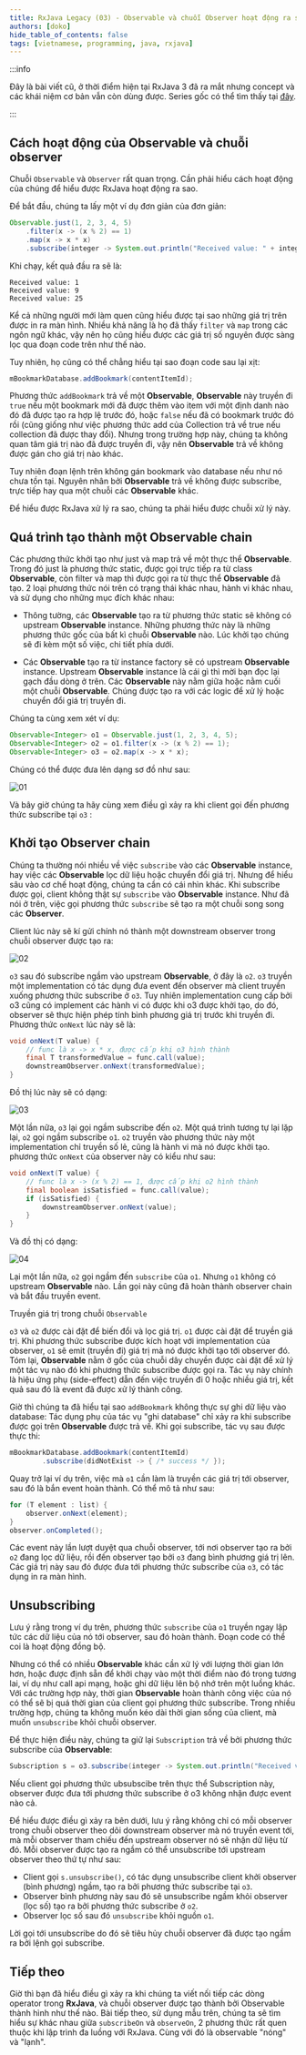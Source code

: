 ```yaml
---
title: RxJava Legacy (03) - Observable và chuỗi Observer hoạt động ra sao?
authors: [doko]
hide_table_of_contents: false
tags: [vietnamese, programming, java, rxjava]
---
```


:::info

Đây là bài viết cũ, ở thời điểm hiện tại RxJava 3 đã ra mắt nhưng concept và các khái niệm cơ bản vẫn còn dùng được. Series gốc có thể tìm thấy tại [đây](https://github.com/mgp/effective-rxjava).

:::

## Cách hoạt động của Observable và chuỗi observer

Chuỗi `Observable` và `Observer` rất quan trọng. Cần phải hiểu cách hoạt động của chúng để hiểu được RxJava hoạt động ra sao.

Để bắt đầu, chúng ta lấy một ví dụ đơn giản của đơn giản:

<!--truncate-->

```java
Observable.just(1, 2, 3, 4, 5)
    .filter(x -> (x % 2) == 1)
    .map(x -> x * x)
    .subscribe(integer -> System.out.println("Received value: " + integer));
```

Khi chạy, kết quả đầu ra sẽ là:

```
Received value: 1
Received value: 9
Received value: 25
```

Kể cả những người mới làm quen cũng hiểu được tại sao những giá trị trên được in ra màn hình. Nhiều khả năng là họ đã thấy `filter` và `map` trong các ngôn ngữ khác, vậy nên họ cũng hiểu được các giá trị số nguyên được sàng lọc qua đoạn code trên như thế nào.

Tuy nhiên, họ cũng có thể chẳng hiểu tại sao đoạn code sau lại xịt:

```java
mBookmarkDatabase.addBookmark(contentItemId);
```

Phương thức `addBookmark` trả về một **Observable**, **Observable** này truyền đi `true` nếu một bookmark mới đã được thêm vào item với một định danh nào đó đã được tạo ra hợp lệ trước đó, hoặc `false` nếu đã có bookmark trước đó rồi (cũng giống như việc phương thức add của Collection trả về true nếu collection đã được thay đổi). Nhưng trong trường hợp này, chúng ta không quan tâm giá trị nào đã được truyền đi, vậy nên **Observable** trả về không được gán cho giá trị nào khác.

Tuy nhiên đoạn lệnh trên không gán bookmark vào database nếu như nó chưa tồn tại. Nguyên nhân bởi **Observable** trả về không được subscribe, trực tiếp hay qua một chuỗi các **Observable** khác.

Để hiểu được RxJava xử lý ra sao, chúng ta phải hiểu được chuỗi xử lý này.

## Quá trình tạo thành một Observable chain

Các phương thức khởi tạo như just và map trả về một thực thể **Observable**. Trong đó just là phương thức static, được gọi trực tiếp ra từ class **Observable**, còn filter và map thì được gọi ra từ thực thể **Observable** đã tạo. 2 loại phương thức nói trên có trạng thái khác nhau, hành vi khác nhau, và sử dụng cho những mục đích khác nhau:

- Thông tường, các **Observable** tạo ra từ phương thức static sẽ không có upstream **Observable** instance. Những phương thức này là những phương thức gốc của bất kì chuỗi **Observable** nào. Lúc khởi tạo chúng sẽ đi kèm một số việc, chi tiết phía dưới.

- Các **Observable** tạo ra từ instance factory sẽ có upstream **Observable** instance. Upstream **Observable** instance là cái gì thì mời bạn đọc lại gạch đầu dòng ở trên. Các **Observable** này nằm giữa hoặc nằm cuối một chuỗi **Observable**. Chúng được tạo ra với các logic để xử lý hoặc chuyển đổi giá trị truyền đi.

Chúng ta cùng xem xét ví dụ:

```java
Observable<Integer> o1 = Observable.just(1, 2, 3, 4, 5);
Observable<Integer> o2 = o1.filter(x -> (x % 2) == 1);
Observable<Integer> o3 = o2.map(x -> x * x);
```

Chúng có thể được đưa lên dạng sơ đồ như sau:

![01](https://raw.githubusercontent.com/mgp/effective-rxjava/master/items/images/observable-chain.png)

Và bây giờ chúng ta hãy cùng xem điều gì xảy ra khi client gọi đến phương thức subscribe tại `o3` :

## Khởi tạo Observer chain

Chúng ta thường nói nhiều về việc `subscribe` vào các **Observable** instance, hay việc các **Observable** lọc dữ liệu hoặc chuyển đổi giá trị. Nhưng để hiểu sâu vào cơ chế hoạt động, chúng ta cần có cái nhìn khác. Khi subscribe được gọi, client không thật sự `subscribe` vào **Observable** instance. Như đã nói ở trên, việc gọi phương thức `subscribe` sẽ tạo ra một chuỗi song song các **Observer**.

Client lúc này sẽ kí gửi chính nó thành một downstream observer trong chuỗi observer được tạo ra:

![02](https://raw.githubusercontent.com/mgp/effective-rxjava/master/items/images/observer-chain-subscribe-o3.png)

`o3` sau đó subscribe ngầm vào upstream **Observable**, ở đây là `o2`. `o3` truyền một implementation có tác dụng đưa event đến observer mà client truyền xuống phương thức subscribe ở `o3`. Tuy nhiên implementation cung cấp bởi o3 cũng có implement các hành vi có được khi o3 được khởi tạo, do đó, observer sẽ thực hiện phép tính bình phương giá trị trước khi truyền đi. Phương thức `onNext` lúc này sẽ là:

```java
void onNext(T value) {
    // func là x -> x * x, được cấp khi o3 hình thành
    final T transformedValue = func.call(value);
    downstreamObserver.onNext(transformedValue);
}
```

Đồ thị lúc này sẽ có dạng:

![03](https://raw.githubusercontent.com/mgp/effective-rxjava/master/items/images/observer-chain-subscribe-o2.png)

Một lần nữa, `o3` lại gọi ngầm subscribe đến `o2`. Một quá trình tương tự lại lặp lại, `o2` gọi ngầm subscribe `o1`. `o2` truyền vào phương thức này một implementation chỉ truyền số lẻ, cũng là hành vi mà nó được khởi tạo. phương thức `onNext` của observer này có kiểu như sau:

```java
void onNext(T value) {
    // func là x -> (x % 2) == 1, được cấp khi o2 hình thành
    final boolean isSatisfied = func.call(value);
    if (isSatisfied) {
        downstreamObserver.onNext(value);
    }
}
```

Và đồ thị có dạng:

![04](https://raw.githubusercontent.com/mgp/effective-rxjava/master/items/images/observer-chain-subscribe-o1.png)

Lại một lần nữa, `o2` gọi ngầm đến `subscribe` của `o1`. Nhưng `o1` không có upstream **Observable** nào. Lần gọi này cũng đã hoàn thành observer chain và bắt đầu truyền event.

Truyền giá trị trong chuỗi `Observable`

`o3` và `o2` được cài đặt để biến đổi và lọc giá trị. `o1` được cài đặt để truyền giá trị. Khi phương thức subscribe được kích hoạt với implementation của observer, `o1` sẽ emit (truyền đi) giá trị mà nó được khởi tạo tới observer đó. Tóm lại, **Observable** nằm ở gốc của chuỗi dây chuyền được cài đặt để xử lý một tác vụ nào đó khi phương thức subscribe được gọi ra. Tác vụ này chính là hiệu ứng phụ (side-effect) dẫn đến việc truyền đi 0 hoặc nhiều giá trị, kết quả sau đó là event đã được xử lý thành công.

Giờ thì chúng ta đã hiểu tại sao `addBookmark` không thực sự ghi dữ liệu vào database: Tác dụng phụ của tác vụ "ghi database" chỉ xảy ra khi subscribe được gọi trên **Observable** được trả về. Khi gọi subscribe, tác vụ sau được thực thi:

```java
mBookmarkDatabase.addBookmark(contentItemId)
        .subscribe(didNotExist -> { /* success */ });
```

Quay trở lại ví dụ trên, việc mà `o1` cần làm là truyền các giá trị tới observer, sau đó là bắn event hoàn thành. Có thể mô tả như sau:

```java
for (T element : list) {
    observer.onNext(element);
}
observer.onCompleted();
```

Các event này lần lượt duyệt qua chuỗi observer, tới nơi observer tạo ra bởi `o2` đang lọc dữ liệu, rồi đến observer tạo bởi `o3` đang bình phương giá trị lên. Các giá trị này sau đó được đưa tới phương thức subscribe của `o3`, có tác dụng in ra màn hình.

## Unsubscribing

Lưu ý rằng trong ví dụ trên, phương thức `subscribe` của `o1` truyền ngay lập tức các dữ liệu của nó tới observer, sau đó hoàn thành. Đoạn code có thể coi là hoạt động đồng bộ.

Nhưng có thể có nhiều **Observable** khác cần xử lý với lượng thời gian lớn hơn, hoặc được định sẵn để khởi chạy vào một thời điểm nào đó trong tương lai, ví dụ như call api mạng, hoặc ghi dữ liệu lên bộ nhớ trên một luồng khác. Với các trường hợp này, thời gian **Observable** hoàn thành công việc của nó có thể sẽ bị quá thời gian của client gọi phương thức subscribe. Trong nhiều trường hợp, chúng ta không muốn kéo dài thời gian sống của client, mà muốn `unsubscribe` khỏi chuỗi observer.

Để thực hiện điều này, chúng ta giữ lại `Subscription` trả về bởi phương thức subscribe của **Observable**:

```java
Subscription s = o3.subscribe(integer -> System.out.println("Received value: " + integer));
```

Nếu client gọi phương thức ubsubscibe trên thực thể Subscription này, observer được đưa tới phương thức subscribe ở o3 không nhận được event nào cả.

Để hiểu được điều gì xảy ra bên dưới, lưu ý rằng không chỉ có mỗi observer trong chuỗi observer theo dõi downstream observer mà nó truyền event tới, mà mỗi observer tham chiếu đến upstream observer nó sẽ nhận dữ liệu từ đó. Mỗi observer được tạo ra ngầm có thể unsubscribe tới upstream observer theo thứ tự như sau:

- Client gọi `s.unsubscribe()`, có tác dụng unsubscribe client khởi observer (bình phương) ngầm, tạo ra bởi phương thức subscribe tại `o3`.
- Observer bình phương này sau đó sẽ unsubscribe ngầm khỏi observer (lọc số) tạo ra bởi phương thức subscribe ở `o2`.
- Observer lọc số sau đó `unsubscribe` khỏi nguồn `o1`.

Lời gọi tới unsubscribe do đó sẽ tiêu hủy chuỗi observer đã được tạo ngầm ra bởi lệnh gọi subscribe.

## Tiếp theo

Giờ thì bạn đã hiểu điều gì xảy ra khi chúng ta viết nối tiếp các dòng operator trong **RxJava**, và chuỗi observer được tạo thành bởi Observable thành hình như thế nào. Bài tiếp theo, sử dụng mẫu trên, chúng ta sẽ tìm hiểu sự khác nhau giữa `subscribeOn` và `observeOn`, 2 phương thức rất quen thuộc khi lập trình đa luồng với RxJava. Cùng với đó là observable "nóng" và "lạnh".

